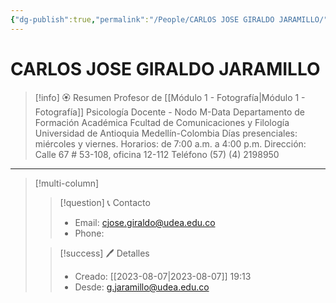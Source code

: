 ```yaml
---
{"dg-publish":true,"permalink":"/People/CARLOS JOSE GIRALDO JARAMILLO/","title":"CARLOS JOSE GIRALDO JARAMILLO","updated":"2023-12-30T18:06:05.237-05:00"}
---
```



# CARLOS JOSE GIRALDO JARAMILLO

> [!info] 🏵️ Resumen
> Profesor de [[Módulo 1 - Fotografía\|Módulo 1 - Fotografía]] Psicología
> Docente - Nodo M-Data
> Departamento de Formación Académica
> Fcultad de Comunicaciones y Filología
> Universidad de Antioquia
> Medellín-Colombia
> Días presenciales: miércoles y viernes.
> Horarios: de 7:00 a.m. a 4:00 p.m.
> Dirección: Calle 67 # 53-108, oficina 12-112
> Teléfono (57) (4) 2198950

---- 

> [!multi-column]
> 
> > [!question] 📞 Contacto
> > - Email: cjose.giraldo@udea.edu.co 
> > - Phone:  
> 
> > [!success] 🖊️ Detalles
> > - Creado: [[2023-08-07\|2023-08-07]] 19:13
> > - Desde: g.jaramillo@udea.edu.co  
